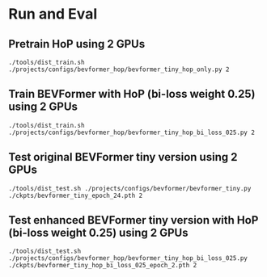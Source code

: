 # Run and Eval

## Pretrain HoP using 2 GPUs
```
./tools/dist_train.sh ./projects/configs/bevformer_hop/bevformer_tiny_hop_only.py 2
```

## Train BEVFormer with HoP (bi-loss weight 0.25) using 2 GPUs
```
./tools/dist_train.sh ./projects/configs/bevformer_hop/bevformer_tiny_hop_bi_loss_025.py 2
```

## Test original BEVFormer tiny version using 2 GPUs
```
./tools/dist_test.sh ./projects/configs/bevformer/bevformer_tiny.py ./ckpts/bevformer_tiny_epoch_24.pth 2
```

## Test enhanced BEVFormer tiny version with HoP (bi-loss weight 0.25) using 2 GPUs
```
./tools/dist_test.sh ./projects/configs/bevformer_hop/bevformer_tiny_hop_bi_loss_025.py ./ckpts/bevformer_tiny_hop_bi_loss_025_epoch_2.pth 2
```